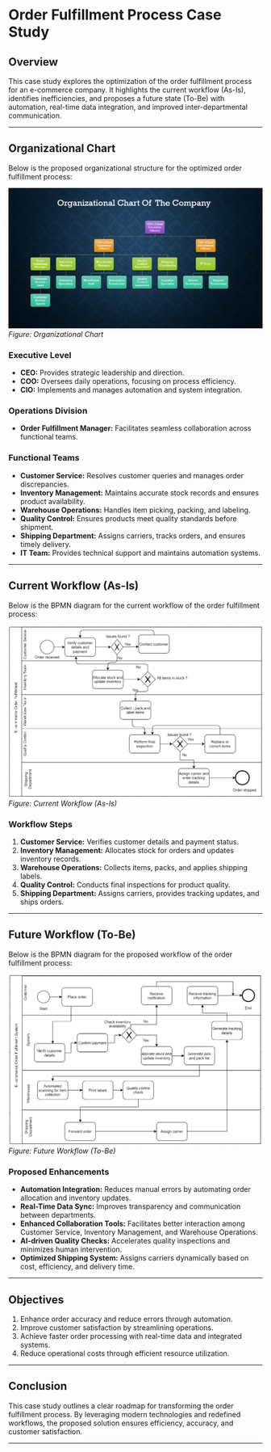 # Order Fulfillment Process Case Study

## Overview
This case study explores the optimization of the order fulfillment process for an e-commerce company. It highlights the current workflow (As-Is), identifies inefficiencies, and proposes a future state (To-Be) with automation, real-time data integration, and improved inter-departmental communication.

---

## Organizational Chart
Below is the proposed organizational structure for the optimized order fulfillment process:

![Organizational_Chart](https://github.com/Sameh20200218AI/Business_Analysis_Case_Study/blob/main/Organizational_Chart.png)  
*Figure: Organizational Chart*

### Executive Level
- **CEO:** Provides strategic leadership and direction.
- **COO:** Oversees daily operations, focusing on process efficiency.
- **CIO:** Implements and manages automation and system integration.

### Operations Division
- **Order Fulfillment Manager:** Facilitates seamless collaboration across functional teams.

### Functional Teams
- **Customer Service:** Resolves customer queries and manages order discrepancies.
- **Inventory Management:** Maintains accurate stock records and ensures product availability.
- **Warehouse Operations:** Handles item picking, packing, and labeling.
- **Quality Control:** Ensures products meet quality standards before shipment.
- **Shipping Department:** Assigns carriers, tracks orders, and ensures timely delivery.
- **IT Team:** Provides technical support and maintains automation systems.

---

## Current Workflow (As-Is)
Below is the BPMN diagram for the current workflow of the order fulfillment process:

![Current_State_BPMN_Diagram.png](https://github.com/Sameh20200218AI/Business_Analysis_Case_Study/blob/main/Current_State_BPMN_Diagram.png)  
*Figure: Current Workflow (As-Is)*

### Workflow Steps
1. **Customer Service:** Verifies customer details and payment status.
2. **Inventory Management:** Allocates stock for orders and updates inventory records.
3. **Warehouse Operations:** Collects items, packs, and applies shipping labels.
4. **Quality Control:** Conducts final inspections for product quality.
5. **Shipping Department:** Assigns carriers, provides tracking updates, and ships orders.

---

## Future Workflow (To-Be)
Below is the BPMN diagram for the proposed workflow of the order fulfillment process:

![uture_State_BPMN_Diagram.png](https://github.com/Sameh20200218AI/Business_Analysis_Case_Study/blob/main/Future_State_BPMN_Diagram.png)  
*Figure: Future Workflow (To-Be)*

### Proposed Enhancements
- **Automation Integration:** Reduces manual errors by automating order allocation and inventory updates.
- **Real-Time Data Sync:** Improves transparency and communication between departments.
- **Enhanced Collaboration Tools:** Facilitates better interaction among Customer Service, Inventory Management, and Warehouse Operations.
- **AI-driven Quality Checks:** Accelerates quality inspections and minimizes human intervention.
- **Optimized Shipping System:** Assigns carriers dynamically based on cost, efficiency, and delivery time.

---

## Objectives
1. Enhance order accuracy and reduce errors through automation.
2. Improve customer satisfaction by streamlining operations.
3. Achieve faster order processing with real-time data and integrated systems.
4. Reduce operational costs through efficient resource utilization.

---

## Conclusion
This case study outlines a clear roadmap for transforming the order fulfillment process. By leveraging modern technologies and redefined workflows, the proposed solution ensures efficiency, accuracy, and customer satisfaction.

---

#
